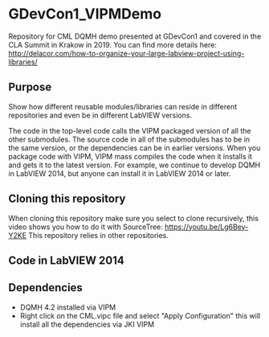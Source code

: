 # GDevCon1_VIPMDemo
Repository for CML DQMH demo presented at GDevCon1 and covered in the CLA Summit in Krakow in 2019. 
You can find more details here: 
http://delacor.com/how-to-organize-your-large-labview-project-using-libraries/

## Purpose
Show how different reusable modules/libraries can reside in different repositories and even be in different LabVIEW versions.

The code in the top-level code calls the VIPM packaged version of all the other submodules.
The source code in all of the submodules has to be in the same version, or the dependencies can be in earlier versions.
When you package code with VIPM, VIPM mass compiles the code when it installs it and gets it to the latest version.
For example, we continue to develop DQMH in LabVIEW 2014, but anyone can install it in LabVIEW 2014 or later. 


## Cloning this repository
When cloning this repository make sure you select to clone recursively, this video shows you how to do it with SourceTree:
https://youtu.be/Lg6Bey-Y2KE
This repository relies in other repositories.

## Code in LabVIEW 2014

## Dependencies
* DQMH 4.2 installed via VIPM
* Right click on the CML.vipc file and select "Apply Configuration" this will install all the dependencies via JKI VIPM

